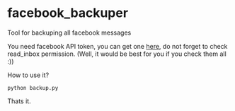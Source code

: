 facebook_backuper
=================

Tool for backuping all facebook messages

You need facebook API token, you can get one [here](https://developers.facebook.com/tools/explorer?), do not forget to check read_inbox permission. (Well, it would be best for you if you check them all :))

How to use it? 

```
python backup.py
```

Thats it.
